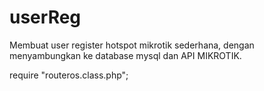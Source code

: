 # userReg

Membuat user register hotspot mikrotik sederhana, dengan menyambungkan ke database mysql dan API MIKROTIK.

require "routeros.class.php";
